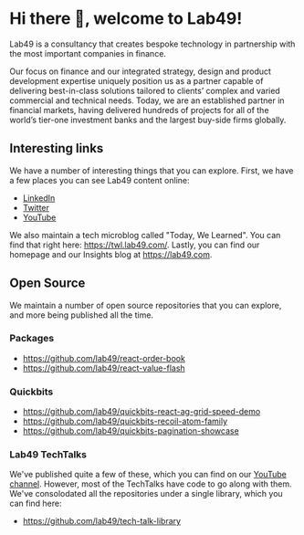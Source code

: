 # Hi there 👋, welcome to Lab49!

Lab49 is a consultancy that creates bespoke technology in partnership with the most important companies in finance. 

Our focus on finance and our integrated strategy, design and product development expertise uniquely position us as a partner capable of delivering best-in-class solutions tailored to clients’ complex and varied commercial and technical needs. Today, we are an established partner in financial markets, having delivered hundreds of projects for all of the world’s tier-one investment banks and the largest buy-side firms globally.

## Interesting links

We have a number of interesting things that you can explore. First, we have a few places you can see Lab49 content online:

- [LinkedIn](https://www.linkedin.com/company/lab49/)
- [Twitter](https://twitter.com/lab49)
- [YouTube](https://www.youtube.com/channel/UCuDfvv_sqCTLoGrDuJrp5Tg)

We also maintain a tech microblog called "Today, We Learned". You can find that right here: https://twl.lab49.com/. Lastly, you can find our homepage and our Insights blog at https://lab49.com.

## Open Source

We maintain a number of open source repositories that you can explore, and more being published all the time.

### Packages

- https://github.com/lab49/react-order-book
- https://github.com/lab49/react-value-flash

### Quickbits

- https://github.com/lab49/quickbits-react-ag-grid-speed-demo
- https://github.com/lab49/quickbits-recoil-atom-family
- https://github.com/lab49/quickbits-pagination-showcase

### Lab49 TechTalks

We've published quite a few of these, which you can find on our [YouTube channel](https://www.youtube.com/channel/UCuDfvv_sqCTLoGrDuJrp5Tg). However, most of the TechTalks have code to go along with them. We've consolodated all the repositories under a single library, which you can find here:

- https://github.com/lab49/tech-talk-library
